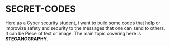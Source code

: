 # SECRET-CODES
Here as a Cyber security student, i want to build some codes that help or improvize safety and security to the messages that one can send to others.
It can be Piece of text or image. The main topic covering here is **STEGANOGRAPHY**.
